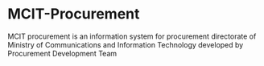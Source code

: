 # MCIT-Procurement
MCIT procurement is an information system for procurement directorate of Ministry of Communications and Information Technology developed by Procurement Development Team
